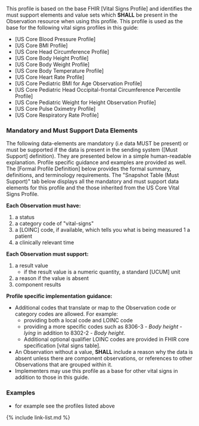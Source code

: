
This profile is based on the base FHIR [Vital Signs Profile] and identifies the must support elements and value sets which **SHALL** be present in the Observation resource when using this profile.  This profile is used as the base for the following vital signs profiles in this guide:

- [US Core Blood Pressure Profile]
- [US Core BMI Profile]
- [US Core Head Circumference Profile]
- [US Core Body Height Profile]
- [US Core Body Weight Profile]
- [US Core Body Temperature Profile]
- [US Core Heart Rate Profile]
- [US Core Pediatric BMI for Age Observation Profile]
- [US Core Pediatric Head Occipital-frontal Circumference Percentile
Profile]
- [US Core Pediatric Weight for Height Observation Profile]
- [US Core Pulse Oximetry Profile]
- [US Core Respiratory Rate Profile]

### Mandatory and Must Support Data Elements

The following data-elements are mandatory (i.e data MUST be present) or must be supported if the data is present in the sending system ([Must Support] definition). They are presented below in a simple human-readable explanation. Profile specific guidance and examples are provided as well.  The [Formal Profile Definition] below provides the  formal summary, definitions, and terminology requirements.  The "Snapshot Table (Must Support)" tab below displays all the mandatory and must support data elements for this profile and the those inherited from the US Core Vital Signs Profile.

**Each Observation must have:**

1. a status
1. a category code of "vital-signs"
1. a [LOINC] code, if available, which tells you what is being measured
1  a patient
1. a clinically relevant time

**Each Observation must support:**

1.  a result value
    - if the result value is a numeric quantity, a standard [UCUM] unit
1.  a reason if the value is absent
1.  component results

**Profile specific implementation guidance:**

- Additional codes that translate or map to the Observation code or category codes are allowed.  For example:
   -  providing both a local code and LOINC code
   -  providing a more specific codes such as 8306-3 - *Body height - lying* in addition to 8302-2 - *Body height*.
   - Additional optional qualifier LOINC codes are provided in FHIR core specification [vital signs table].
- An Observation without a value, **SHALL** include a reason why the data is absent unless there are component observations, or references to other Observations that are grouped within it.
- Implementers may use this profile as a base for other vital signs in addition to those in this guide.

### Examples

- for example see the profiles listed above

{% include link-list.md %}
